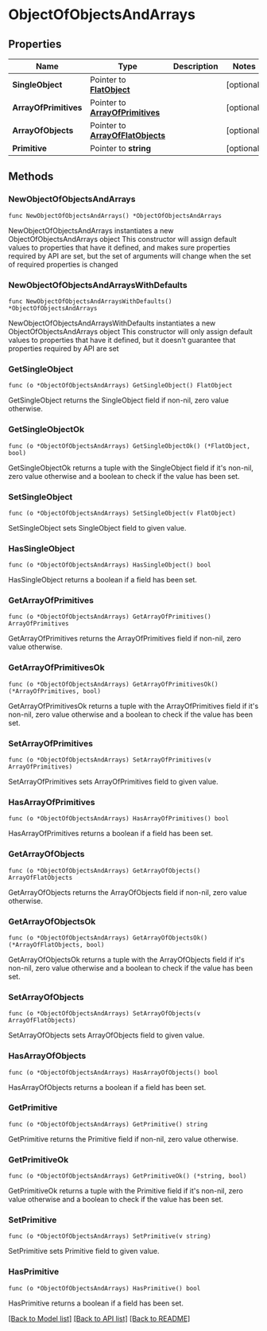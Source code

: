 # ObjectOfObjectsAndArrays

## Properties

Name | Type | Description | Notes
------------ | ------------- | ------------- | -------------
**SingleObject** | Pointer to [**FlatObject**](FlatObject.md) |  | [optional] 
**ArrayOfPrimitives** | Pointer to [**ArrayOfPrimitives**](ArrayOfPrimitives.md) |  | [optional] 
**ArrayOfObjects** | Pointer to [**ArrayOfFlatObjects**](ArrayOfFlatObjects.md) |  | [optional] 
**Primitive** | Pointer to **string** |  | [optional] 

## Methods

### NewObjectOfObjectsAndArrays

`func NewObjectOfObjectsAndArrays() *ObjectOfObjectsAndArrays`

NewObjectOfObjectsAndArrays instantiates a new ObjectOfObjectsAndArrays object
This constructor will assign default values to properties that have it defined,
and makes sure properties required by API are set, but the set of arguments
will change when the set of required properties is changed

### NewObjectOfObjectsAndArraysWithDefaults

`func NewObjectOfObjectsAndArraysWithDefaults() *ObjectOfObjectsAndArrays`

NewObjectOfObjectsAndArraysWithDefaults instantiates a new ObjectOfObjectsAndArrays object
This constructor will only assign default values to properties that have it defined,
but it doesn't guarantee that properties required by API are set

### GetSingleObject

`func (o *ObjectOfObjectsAndArrays) GetSingleObject() FlatObject`

GetSingleObject returns the SingleObject field if non-nil, zero value otherwise.

### GetSingleObjectOk

`func (o *ObjectOfObjectsAndArrays) GetSingleObjectOk() (*FlatObject, bool)`

GetSingleObjectOk returns a tuple with the SingleObject field if it's non-nil, zero value otherwise
and a boolean to check if the value has been set.

### SetSingleObject

`func (o *ObjectOfObjectsAndArrays) SetSingleObject(v FlatObject)`

SetSingleObject sets SingleObject field to given value.

### HasSingleObject

`func (o *ObjectOfObjectsAndArrays) HasSingleObject() bool`

HasSingleObject returns a boolean if a field has been set.

### GetArrayOfPrimitives

`func (o *ObjectOfObjectsAndArrays) GetArrayOfPrimitives() ArrayOfPrimitives`

GetArrayOfPrimitives returns the ArrayOfPrimitives field if non-nil, zero value otherwise.

### GetArrayOfPrimitivesOk

`func (o *ObjectOfObjectsAndArrays) GetArrayOfPrimitivesOk() (*ArrayOfPrimitives, bool)`

GetArrayOfPrimitivesOk returns a tuple with the ArrayOfPrimitives field if it's non-nil, zero value otherwise
and a boolean to check if the value has been set.

### SetArrayOfPrimitives

`func (o *ObjectOfObjectsAndArrays) SetArrayOfPrimitives(v ArrayOfPrimitives)`

SetArrayOfPrimitives sets ArrayOfPrimitives field to given value.

### HasArrayOfPrimitives

`func (o *ObjectOfObjectsAndArrays) HasArrayOfPrimitives() bool`

HasArrayOfPrimitives returns a boolean if a field has been set.

### GetArrayOfObjects

`func (o *ObjectOfObjectsAndArrays) GetArrayOfObjects() ArrayOfFlatObjects`

GetArrayOfObjects returns the ArrayOfObjects field if non-nil, zero value otherwise.

### GetArrayOfObjectsOk

`func (o *ObjectOfObjectsAndArrays) GetArrayOfObjectsOk() (*ArrayOfFlatObjects, bool)`

GetArrayOfObjectsOk returns a tuple with the ArrayOfObjects field if it's non-nil, zero value otherwise
and a boolean to check if the value has been set.

### SetArrayOfObjects

`func (o *ObjectOfObjectsAndArrays) SetArrayOfObjects(v ArrayOfFlatObjects)`

SetArrayOfObjects sets ArrayOfObjects field to given value.

### HasArrayOfObjects

`func (o *ObjectOfObjectsAndArrays) HasArrayOfObjects() bool`

HasArrayOfObjects returns a boolean if a field has been set.

### GetPrimitive

`func (o *ObjectOfObjectsAndArrays) GetPrimitive() string`

GetPrimitive returns the Primitive field if non-nil, zero value otherwise.

### GetPrimitiveOk

`func (o *ObjectOfObjectsAndArrays) GetPrimitiveOk() (*string, bool)`

GetPrimitiveOk returns a tuple with the Primitive field if it's non-nil, zero value otherwise
and a boolean to check if the value has been set.

### SetPrimitive

`func (o *ObjectOfObjectsAndArrays) SetPrimitive(v string)`

SetPrimitive sets Primitive field to given value.

### HasPrimitive

`func (o *ObjectOfObjectsAndArrays) HasPrimitive() bool`

HasPrimitive returns a boolean if a field has been set.


[[Back to Model list]](../README.md#documentation-for-models) [[Back to API list]](../README.md#documentation-for-api-endpoints) [[Back to README]](../README.md)


